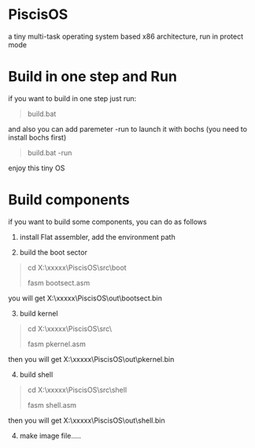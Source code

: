 PiscisOS
=====
a tiny multi-task operating system based x86 architecture, run in protect mode

Build in one step and Run
=======

if you want to build in one step just run:
 
> build.bat

and also you can add paremeter -run to launch it with bochs (you need to install bochs first)

> build.bat -run

enjoy this tiny OS


Build components
========
if you want to build some components, you can do as follows

1.  install Flat assembler, add the environment path

2.  build the boot sector
> cd X:\xxxxx\PiscisOS\src\boot
>
> fasm bootsect.asm

  you will get X:\xxxxx\PiscisOS\out\bootsect.bin

3. build kernel
> cd X:\xxxxx\PiscisOS\src\
>
> fasm pkernel.asm
    
  then you will get X:\xxxxx\PiscisOS\out\pkernel.bin
  
4. build shell
> cd X:\xxxxx\PiscisOS\src\shell
>
> fasm shell.asm
  
  then you will get X:\xxxxx\PiscisOS\out\shell.bin
  
4. make image file.....
